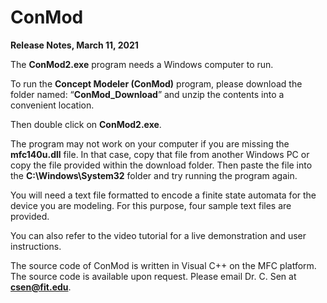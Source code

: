 # ConMod

**Release Notes, March 11, 2021**


The **ConMod2.exe** program needs a Windows computer to run.

To run the **Concept Modeler (ConMod)** program, please download the folder named: “**ConMod_Download**” and unzip the contents into a convenient location.

Then double click on **ConMod2.exe**.

The program may not work on your computer if you are missing the **mfc140u.dll** file.  In that case, copy that file from another Windows PC or copy the file provided within the download folder.  Then paste the file into the **C:\Windows\System32** folder and try running the program again.

You will need a text file formatted to encode a finite state automata for the device you are modeling.  For this purpose, four sample text files are provided.

You can also refer to the video tutorial for a live demonstration and user instructions.

The source code of ConMod is written in Visual C++ on the MFC platform.  The source code is available upon request.  Please email Dr. C. Sen at **csen@fit.edu**. 

